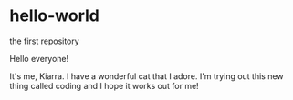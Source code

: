 # hello-world
the first repository

Hello everyone!

It's me, Kiarra. I have a wonderful cat that I adore.
I'm trying out this new thing called coding and I hope it works out for me!
